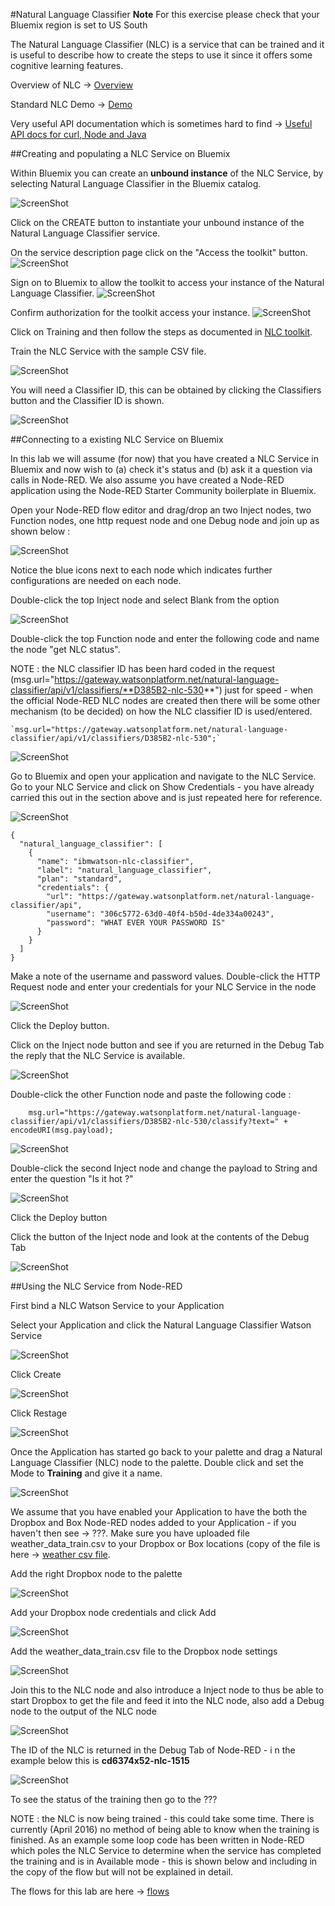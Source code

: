 #Natural Language Classifier
**Note** For this exercise please check that your Bluemix region is set to US South

The Natural Language Classifier (NLC) is a service that can be trained and it 
is useful to describe how to create the steps to use it since it offers some cognitive learning features.

Overview of NLC -> [Overview](http://www.ibm.com/smarterplanet/us/en/ibmwatson/developercloud/doc/nl-classifier/)
 
Standard NLC Demo -> [Demo](http://natural-language-classifier-demo.mybluemix.net)

 Very useful API documentation which is sometimes hard to find -> [Useful API docs for curl, Node and Java](https://www.ibm.com/smarterplanet/us/en/ibmwatson/developercloud/natural-language-classifier/api/v1/?node#introduction)

##Creating and populating a NLC Service on Bluemix

Within Bluemix you can create an **unbound instance** of the NLC Service, by selecting Natural Language Classifier
in the Bluemix catalog.

![ScreenShot](images/nlc_std_service.png)

Click on the CREATE button to instantiate your unbound instance of the Natural Language Classifier service.

On the service description page click on the "Access the toolkit" button. 
![ScreenShot](images/nlc_access_toolkit.png)

Sign on to Bluemix to allow the toolkit to access your instance of the Natural Language Classifier.
![ScreenShot](images/nlc_toolkit_signon.png)

Confirm authorization for the toolkit access your instance.
![ScreenShot](images/nlc_toolkit_authorize.png)

Click on Training and then follow the steps as documented in [NLC toolkit](https://www.ibm.com/smarterplanet/us/en/ibmwatson/developercloud/doc/nl-classifier/tool_examples.shtml).  

Train the NLC Service with the sample CSV file.


![ScreenShot](images/nlc_toolkit_training.png)

You will need a Classifier ID, this can be obtained by clicking the Classifiers button and the Classifier ID is shown.

![ScreenShot](images/nlc_classifier_id.png)

##Connecting to a existing NLC Service on Bluemix
 
In this lab we will assume (for now) that you have created a NLC Service in Bluemix and now wish to (a) check it's status and (b) ask it a question via calls in Node-RED.  We also assume you have created a Node-RED application using the Node-RED Starter Community boilerplate in Bluemix.

Open your Node-RED flow editor and drag/drop an two Inject nodes, two Function nodes, one http request node and one Debug node and join up as shown below  :
 
![ScreenShot](images/nlc_nodes_joined.png)

Notice the blue icons next to each node which indicates further configurations are needed on each node.

Double-click the top Inject node and select Blank from the option

![ScreenShot](images/nlc_inject_node.png)

Double-click the top Function node and enter the following code and name the node "get NLC status".  

NOTE : the NLC classifier ID has been hard coded in the request (msg.url="https://gateway.watsonplatform.net/natural-language-classifier/api/v1/classifiers/**D385B2-nlc-530**") just for speed - when the official Node-RED NLC nodes are created then there will be some other mechanism (to be decided) on how the NLC classifier ID is used/entered.  

    `msg.url="https://gateway.watsonplatform.net/natural-language-classifier/api/v1/classifiers/D385B2-nlc-530";`

![ScreenShot](images/nlc_get_status_function.png)

Go to Bluemix and open your application and navigate to the NLC Service.  Go to your NLC Service and click on Show Credentials - you have already carried this out in the section above and is just repeated here for reference.


![ScreenShot](images/nlc_credentials.png)

    {
      "natural_language_classifier": [
        {
          "name": "ibmwatson-nlc-classifier",
          "label": "natural_language_classifier",
          "plan": "standard",
          "credentials": {
            "url": "https://gateway.watsonplatform.net/natural-language-classifier/api",
            "username": "306c5772-63d0-40f4-b50d-4de334a00243",
            "password": "WHAT EVER YOUR PASSWORD IS"
          }
        }
      ]
    }

Make a note of the username and password values.  Double-click the HTTP Request node and enter your credentials for your NLC Service in the node 

![ScreenShot](images/nlc_credentials_request_node.png)

Click the Deploy button.

Click on the Inject node button and see if you are returned in the Debug Tab the reply that the NLC Service is available.

![ScreenShot](images/nlc_available.png)

Double-click the other Function node and paste the following code :

        msg.url="https://gateway.watsonplatform.net/natural-language-classifier/api/v1/classifiers/D385B2-nlc-530/classify?text=" + encodeURI(msg.payload);
    
![ScreenShot](images/nlc_ask_question.png)

Double-click the second Inject node and change the payload to String and enter the question "Is it hot ?"

![ScreenShot](images/nlc_inject_ask.png)

Click the Deploy button

Click the button of the Inject node and look at the contents of the Debug Tab

![ScreenShot](images/nlc_debug_ask_output.png)

##Using the NLC Service from Node-RED

First bind a NLC Watson Service to your Application

Select your Application and click the Natural Language Classifier Watson Service

![ScreenShot](images\nlc_bluemix_icon.png)

Click Create

![ScreenShot](images\nlc_bluemix_bind_create.png)

Click Restage

![ScreenShot](images\nlc_bluemix_restage.png)

Once the Application has started go back to your palette and drag a Natural Language Classifier (NLC) node to the palette.  Double click and set the Mode to **Training** and give it a name.

![ScreenShot](\images\nlc_edit_training.png)

We assume that you have enabled your Application to have the both the Dropbox and Box Node-RED nodes added to your Application - if you haven't then see -> ???.  Make sure you have uploaded file weather_data_train.csv to your Dropbox or Box locations (copy of the file is here -> [weather csv file](weather_data_train.csv).

Add the right Dropbox node to the palette

![ScreenShot](\images\nlc_dropbox_node.png)

Add your Dropbox node credentials and click Add

![ScreenShot](\images\nlc_dropbox_setup.png)

Add the weather_data_train.csv file to the Dropbox node settings

![ScreenShot](\images\nlc_dropbox_filename.png)

Join this to the NLC node and also introduce a Inject node to thus be able to start Dropbox to get the file and feed it into the NLC node, also add a Debug node to the output of the NLC node

![ScreenShot](\images\nlc_nlc_flow_inject_debug.png)

The ID of the NLC is returned in the Debug Tab of Node-RED - i n the example below this is **cd6374x52-nlc-1515**

![ScreenShot](\images\nlc_debug_tab_nlc_id.png)

To see the status of the training then go to the ???

NOTE : the NLC is now being trained - this could take some time.  There is currently (April 2016) no method of being able to know when the training is finished.  As an example some loop code has been written in Node-RED which poles the NLC Service to determine when the service has completed the training and is in Available mode - this is shown below and including in the copy of the flow but will not be explained in detail.






The flows for this lab are here -> [flows](nlc_flows.json)
